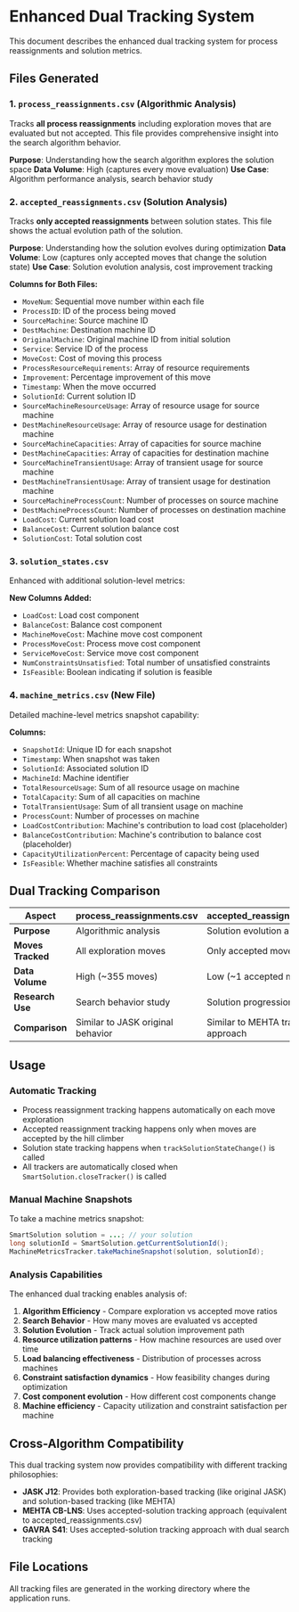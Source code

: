 # Enhanced Dual Tracking System

This document describes the enhanced dual tracking system for process reassignments and solution metrics.

## Files Generated

### 1. `process_reassignments.csv` (Algorithmic Analysis)
Tracks **all process reassignments** including exploration moves that are evaluated but not accepted. This file provides comprehensive insight into the search algorithm behavior.

**Purpose**: Understanding how the search algorithm explores the solution space
**Data Volume**: High (captures every move evaluation)
**Use Case**: Algorithm performance analysis, search behavior study

### 2. `accepted_reassignments.csv` (Solution Analysis)  
Tracks **only accepted reassignments** between solution states. This file shows the actual evolution path of the solution.

**Purpose**: Understanding how the solution evolves during optimization
**Data Volume**: Low (captures only accepted moves that change the solution state)
**Use Case**: Solution evolution analysis, cost improvement tracking

**Columns for Both Files:**
- `MoveNum`: Sequential move number within each file
- `ProcessID`: ID of the process being moved
- `SourceMachine`: Source machine ID
- `DestMachine`: Destination machine ID
- `OriginalMachine`: Original machine ID from initial solution
- `Service`: Service ID of the process
- `MoveCost`: Cost of moving this process
- `ProcessResourceRequirements`: Array of resource requirements
- `Improvement`: Percentage improvement of this move
- `Timestamp`: When the move occurred
- `SolutionId`: Current solution ID
- `SourceMachineResourceUsage`: Array of resource usage for source machine
- `DestMachineResourceUsage`: Array of resource usage for destination machine  
- `SourceMachineCapacities`: Array of capacities for source machine
- `DestMachineCapacities`: Array of capacities for destination machine
- `SourceMachineTransientUsage`: Array of transient usage for source machine
- `DestMachineTransientUsage`: Array of transient usage for destination machine
- `SourceMachineProcessCount`: Number of processes on source machine
- `DestMachineProcessCount`: Number of processes on destination machine
- `LoadCost`: Current solution load cost
- `BalanceCost`: Current solution balance cost
- `SolutionCost`: Total solution cost

### 3. `solution_states.csv`
Enhanced with additional solution-level metrics:

**New Columns Added:**
- `LoadCost`: Load cost component
- `BalanceCost`: Balance cost component  
- `MachineMoveCost`: Machine move cost component
- `ProcessMoveCost`: Process move cost component
- `ServiceMoveCost`: Service move cost component
- `NumConstraintsUnsatisfied`: Total number of unsatisfied constraints
- `IsFeasible`: Boolean indicating if solution is feasible

### 4. `machine_metrics.csv` (New File)
Detailed machine-level metrics snapshot capability:

**Columns:**
- `SnapshotId`: Unique ID for each snapshot
- `Timestamp`: When snapshot was taken
- `SolutionId`: Associated solution ID
- `MachineId`: Machine identifier
- `TotalResourceUsage`: Sum of all resource usage on machine
- `TotalCapacity`: Sum of all capacities on machine
- `TotalTransientUsage`: Sum of all transient usage on machine
- `ProcessCount`: Number of processes on machine
- `LoadCostContribution`: Machine's contribution to load cost (placeholder)
- `BalanceCostContribution`: Machine's contribution to balance cost (placeholder)
- `CapacityUtilizationPercent`: Percentage of capacity being used
- `IsFeasible`: Whether machine satisfies all constraints

## Dual Tracking Comparison

| Aspect | process_reassignments.csv | accepted_reassignments.csv |
|--------|---------------------------|----------------------------|
| **Purpose** | Algorithmic analysis | Solution evolution analysis |
| **Moves Tracked** | All exploration moves | Only accepted moves |
| **Data Volume** | High (~355 moves) | Low (~1 accepted move) |
| **Research Use** | Search behavior study | Solution progression tracking |
| **Comparison** | Similar to JASK original behavior | Similar to MEHTA tracking approach |

## Usage

### Automatic Tracking
- Process reassignment tracking happens automatically on each move exploration
- Accepted reassignment tracking happens only when moves are accepted by the hill climber
- Solution state tracking happens when `trackSolutionStateChange()` is called
- All trackers are automatically closed when `SmartSolution.closeTracker()` is called

### Manual Machine Snapshots
To take a machine metrics snapshot:

```java
SmartSolution solution = ...; // your solution
long solutionId = SmartSolution.getCurrentSolutionId();
MachineMetricsTracker.takeMachineSnapshot(solution, solutionId);
```

### Analysis Capabilities

The enhanced dual tracking enables analysis of:

1. **Algorithm Efficiency** - Compare exploration vs accepted move ratios
2. **Search Behavior** - How many moves are evaluated vs accepted
3. **Solution Evolution** - Track actual solution improvement path
4. **Resource utilization patterns** - How machine resources are used over time
5. **Load balancing effectiveness** - Distribution of processes across machines
6. **Constraint satisfaction dynamics** - How feasibility changes during optimization
7. **Cost component evolution** - How different cost components change
8. **Machine efficiency** - Capacity utilization and constraint satisfaction per machine

## Cross-Algorithm Compatibility

This dual tracking system now provides compatibility with different tracking philosophies:

- **JASK J12**: Provides both exploration-based tracking (like original JASK) and solution-based tracking (like MEHTA)
- **MEHTA CB-LNS**: Uses accepted-solution tracking approach (equivalent to accepted_reassignments.csv)
- **GAVRA S41**: Uses accepted-solution tracking approach with dual search tracking

## File Locations

All tracking files are generated in the working directory where the application runs.
